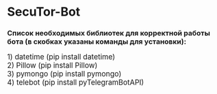 # SecuTor-Bot

<h3>Список необходимых библиотек для корректной работы бота (в скобках указаны команды для установки):</h3>
<p><big>1) datetime (pip install datetime)<br>2) Pillow (pip install Pillow)<br>3) pymongo (pip install pymongo)<br>4) telebot (pip install pyTelegramBotAPI)</big></p>
  
